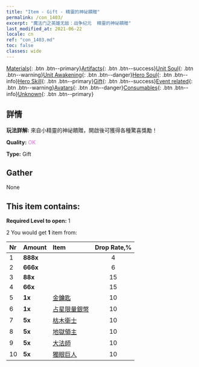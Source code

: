 ```yaml
---
title: "Item - Gift - 精靈的神祕饋贈"
permalink: /con_1403/
excerpt: "魔法门之英雄无敌：战争纪元  精靈的神祕饋贈"
last_modified_at: 2021-06-22
locale: cn
ref: "con_1403.md"
toc: false
classes: wide
---
```

 [Materials](/ItemsCN/){: .btn .btn--primary}[Artifacts](/ItemsCN/Artifacts/){: .btn .btn--success}[Unit Soul](/ItemsCN/UnitSoul/){: .btn .btn--warning}[Unit Awakening](/ItemsCN/UnitAwakening/){: .btn .btn--danger}[Hero Soul](/ItemsCN/HeroSoul/){: .btn .btn--info}[Hero Skill](/ItemsCN/HeroSkill/){: .btn .btn--primary}[Gift](/ItemsCN/Gift/){: .btn .btn--success}[Event related](/ItemsCN/Events/){: .btn .btn--warning}[Avatars](/ItemsCN/Avatars/){: .btn .btn--danger}[Consumables](/ItemsCN/Consumables/){: .btn .btn--info}[Unknown](/ItemsCN/Unknown/){: .btn .btn--primary}

## 詳情
 **玩法詳解:** 來自小精靈的神祕饋贈，開啟後可獲得各種驚喜獎勵！

 **Quality:** <span style="color: #DA70D6">OK</span>

 **Type:** Gift

## Gather

  None

## This item contains:

 **Required Level to open:** 1

 2 You would get **1** item  from:

  | Nr | Amount |     Item    | Drop Rate,% |
  |:---|:-------|:------------|:---------:|
  | 1 |  **888x** | <i class="fas fa-gem"/> | 4 | 
  | 2 |  **666x** | <i class="fas fa-gem"/> | 6 | 
  | 3 |  **88x** | <i class="fas fa-gem"/> | 15 | 
  | 4 |  **66x** | <i class="fas fa-gem"/> | 15 | 
  | 5 |  **1x** | [金鑰匙](/cn/Items/con_783/) | 10 | 
  | 6 |  **1x** | [占星限量銀幣](/cn/Items/con_969/) | 10 | 
  | 7 |  **5x** | [枯木衛士](/cn/Items/unt_203/) | 10 | 
  | 8 |  **5x** | [地獄領主](/cn/Items/unt_230/) | 10 | 
  | 9 |  **5x** | [大法師](/cn/Items/unt_238/) | 10 | 
  | 10 |  **5x** | [獨眼巨人](/cn/Items/unt_222/) | 10 | 
